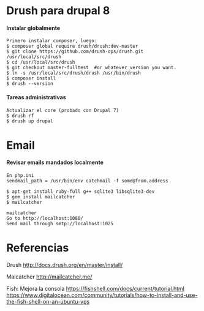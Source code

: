 Drush para drupal 8
===
#### Instalar globalmente
```
Primero instalar composer, luego:
$ composer global require drush/drush:dev-master
$ git clone https://github.com/drush-ops/drush.git /usr/local/src/drush
$ cd /usr/local/src/drush
$ git checkout master-fulltest  #or whatever version you want.
$ ln -s /usr/local/src/drush/drush /usr/bin/drush
$ composer install
$ drush --version
```

#### Tareas administrativas
```
Actualizar el core (probado con Drupal 7)
$ drush rf
$ drush up drupal
```

Email
===
#### Revisar emails mandados localmente
```
En php.ini
sendmail_path = /usr/bin/env catchmail -f some@from.address

$ apt-get install ruby-full g++ sqlite3 libsqlite3-dev
$ gem install mailcatcher
$ mailcatcher

mailcatcher
Go to http://localhost:1080/
Send mail through smtp://localhost:1025

```

Referencias
===
Drush
http://docs.drush.org/en/master/install/

Maicatcher
http://mailcatcher.me/

Fish: Mejora la consola
https://fishshell.com/docs/current/tutorial.html
https://www.digitalocean.com/community/tutorials/how-to-install-and-use-the-fish-shell-on-an-ubuntu-vps
